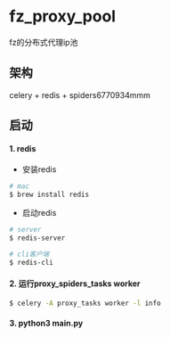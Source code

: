 # fz_proxy_pool
fz的分布式代理ip池

## 架构
celery + redis + spiders6770934mmm

## 启动
#### 1. redis
- 安装redis
```bash
# mac
$ brew install redis
```
- 启动redis
```bash
# server
$ redis-server

# cli客户端
$ redis-cli 
```

#### 2. 运行proxy_spiders_tasks worker
```bash
$ celery -A proxy_tasks worker -l info
```

#### 3. python3 main.py


